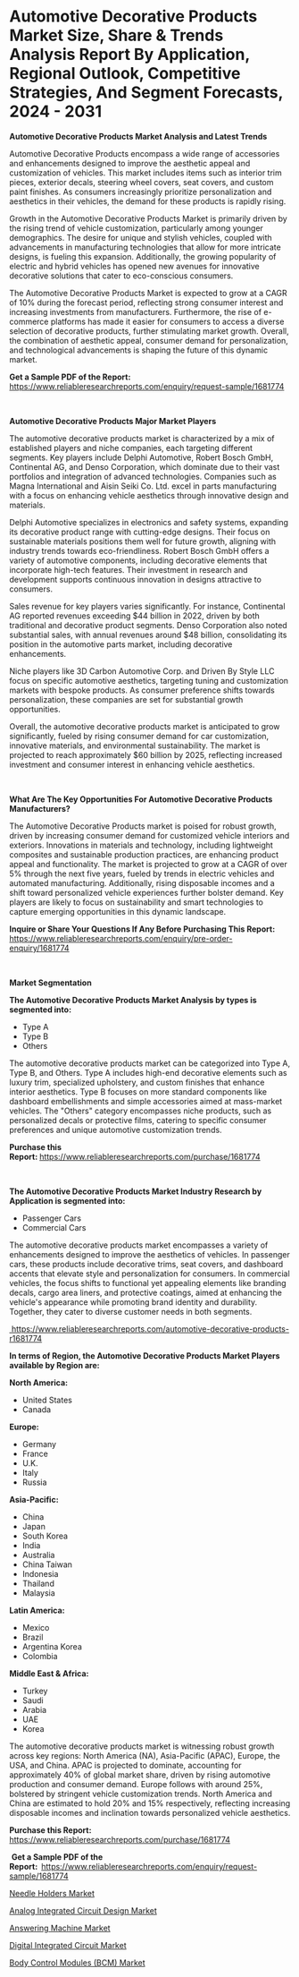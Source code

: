 <p><h1>Automotive Decorative Products Market Size, Share & Trends Analysis Report By Application, Regional Outlook, Competitive Strategies, And Segment Forecasts, 2024 - 2031</h1></p><p><strong>Automotive Decorative Products Market Analysis and Latest Trends</strong></p>
<p><p>Automotive Decorative Products encompass a wide range of accessories and enhancements designed to improve the aesthetic appeal and customization of vehicles. This market includes items such as interior trim pieces, exterior decals, steering wheel covers, seat covers, and custom paint finishes. As consumers increasingly prioritize personalization and aesthetics in their vehicles, the demand for these products is rapidly rising.</p><p>Growth in the Automotive Decorative Products Market is primarily driven by the rising trend of vehicle customization, particularly among younger demographics. The desire for unique and stylish vehicles, coupled with advancements in manufacturing technologies that allow for more intricate designs, is fueling this expansion. Additionally, the growing popularity of electric and hybrid vehicles has opened new avenues for innovative decorative solutions that cater to eco-conscious consumers.</p><p>The Automotive Decorative Products Market is expected to grow at a CAGR of 10% during the forecast period, reflecting strong consumer interest and increasing investments from manufacturers. Furthermore, the rise of e-commerce platforms has made it easier for consumers to access a diverse selection of decorative products, further stimulating market growth. Overall, the combination of aesthetic appeal, consumer demand for personalization, and technological advancements is shaping the future of this dynamic market.</p></p>
<p><strong>Get a Sample PDF of the Report:&nbsp;</strong> <a href="https://www.reliableresearchreports.com/enquiry/request-sample/1681774?utm_campaign=3&utm_medium=2&utm_source=Github&utm_content=ia&utm_term=01102024&utm_id=automotive-decorative-products">https://www.reliableresearchreports.com/enquiry/request-sample/1681774</a></p>
<p>&nbsp;</p>
<p><strong>Automotive Decorative Products Major Market Players</strong></p>
<p><p>The automotive decorative products market is characterized by a mix of established players and niche companies, each targeting different segments. Key players include Delphi Automotive, Robert Bosch GmbH, Continental AG, and Denso Corporation, which dominate due to their vast portfolios and integration of advanced technologies. Companies such as Magna International and Aisin Seiki Co. Ltd. excel in parts manufacturing with a focus on enhancing vehicle aesthetics through innovative design and materials.</p><p>Delphi Automotive specializes in electronics and safety systems, expanding its decorative product range with cutting-edge designs. Their focus on sustainable materials positions them well for future growth, aligning with industry trends towards eco-friendliness. Robert Bosch GmbH offers a variety of automotive components, including decorative elements that incorporate high-tech features. Their investment in research and development supports continuous innovation in designs attractive to consumers.</p><p>Sales revenue for key players varies significantly. For instance, Continental AG reported revenues exceeding $44 billion in 2022, driven by both traditional and decorative product segments. Denso Corporation also noted substantial sales, with annual revenues around $48 billion, consolidating its position in the automotive parts market, including decorative enhancements.</p><p>Niche players like 3D Carbon Automotive Corp. and Driven By Style LLC focus on specific automotive aesthetics, targeting tuning and customization markets with bespoke products. As consumer preference shifts towards personalization, these companies are set for substantial growth opportunities.</p><p>Overall, the automotive decorative products market is anticipated to grow significantly, fueled by rising consumer demand for car customization, innovative materials, and environmental sustainability. The market is projected to reach approximately $60 billion by 2025, reflecting increased investment and consumer interest in enhancing vehicle aesthetics.</p></p>
<p>&nbsp;</p>
<p><strong>What Are The Key Opportunities For Automotive Decorative Products Manufacturers?</strong></p>
<p><p>The Automotive Decorative Products market is poised for robust growth, driven by increasing consumer demand for customized vehicle interiors and exteriors. Innovations in materials and technology, including lightweight composites and sustainable production practices, are enhancing product appeal and functionality. The market is projected to grow at a CAGR of over 5% through the next five years, fueled by trends in electric vehicles and automated manufacturing. Additionally, rising disposable incomes and a shift toward personalized vehicle experiences further bolster demand. Key players are likely to focus on sustainability and smart technologies to capture emerging opportunities in this dynamic landscape.</p></p>
<p><strong>Inquire or Share Your Questions If Any Before Purchasing This Report:</strong> <a href="https://www.reliableresearchreports.com/enquiry/pre-order-enquiry/1681774?utm_campaign=3&utm_medium=2&utm_source=Github&utm_content=ia&utm_term=01102024&utm_id=automotive-decorative-products">https://www.reliableresearchreports.com/enquiry/pre-order-enquiry/1681774</a></p>
<p>&nbsp;</p>
<p><strong>Market Segmentation</strong></p>
<p><strong>The Automotive Decorative Products Market Analysis by types is segmented into:</strong></p>
<p><ul><li>Type A</li><li>Type B</li><li>Others</li></ul></p>
<p><p>The automotive decorative products market can be categorized into Type A, Type B, and Others. Type A includes high-end decorative elements such as luxury trim, specialized upholstery, and custom finishes that enhance interior aesthetics. Type B focuses on more standard components like dashboard embellishments and simple accessories aimed at mass-market vehicles. The "Others" category encompasses niche products, such as personalized decals or protective films, catering to specific consumer preferences and unique automotive customization trends.</p></p>
<p><strong>Purchase this Report:&nbsp;</strong><a href="https://www.reliableresearchreports.com/purchase/1681774?utm_campaign=3&utm_medium=2&utm_source=Github&utm_content=ia&utm_term=01102024&utm_id=automotive-decorative-products">https://www.reliableresearchreports.com/purchase/1681774</a></p>
<p>&nbsp;</p>
<p><strong>The Automotive Decorative Products Market Industry Research by Application is segmented into:</strong></p>
<p><ul><li>Passenger Cars</li><li>Commercial Cars</li></ul></p>
<p><p>The automotive decorative products market encompasses a variety of enhancements designed to improve the aesthetics of vehicles. In passenger cars, these products include decorative trims, seat covers, and dashboard accents that elevate style and personalization for consumers. In commercial vehicles, the focus shifts to functional yet appealing elements like branding decals, cargo area liners, and protective coatings, aimed at enhancing the vehicle's appearance while promoting brand identity and durability. Together, they cater to diverse customer needs in both segments.</p></p>
<p><a href="https://www.reliableresearchreports.com/automotive-decorative-products-r1681774?utm_campaign=3&utm_medium=2&utm_source=Github&utm_content=ia&utm_term=01102024&utm_id=automotive-decorative-products">&nbsp;https://www.reliableresearchreports.com/automotive-decorative-products-r1681774</a></p>
<p><strong>In terms of Region, the Automotive Decorative Products Market Players available by Region are:</strong></p>
<p>
    <p> <strong> North America: </strong>
        <ul>
            <li>United States</li>
            <li>Canada</li>
        </ul>
        </p> 
    <p> <strong> Europe: </strong>
        <ul>
            <li>Germany</li>
            <li>France</li>
            <li>U.K.</li>
            <li>Italy</li>
            <li>Russia</li>
        </ul>
        </p> 
    <p> <strong> Asia-Pacific: </strong>
        <ul>
            <li>China</li>
            <li>Japan</li>
            <li>South Korea</li>
            <li>India</li>
            <li>Australia</li>
            <li>China Taiwan</li>
            <li>Indonesia</li>
            <li>Thailand</li>
            <li>Malaysia</li>
        </ul>
        </p> 
    <p> <strong> Latin America: </strong>
        <ul>
            <li>Mexico</li>
            <li>Brazil</li>
            <li>Argentina Korea</li>
            <li>Colombia</li>
        </ul>
        </p> 
    <p> <strong> Middle East & Africa: </strong>
        <ul>
            <li>Turkey</li>
            <li>Saudi</li>
            <li>Arabia</li>
            <li>UAE</li>
            <li>Korea</li>
        </ul>
    </p>
    </p>
<p><p>The automotive decorative products market is witnessing robust growth across key regions: North America (NA), Asia-Pacific (APAC), Europe, the USA, and China. APAC is projected to dominate, accounting for approximately 40% of global market share, driven by rising automotive production and consumer demand. Europe follows with around 25%, bolstered by stringent vehicle customization trends. North America and China are estimated to hold 20% and 15% respectively, reflecting increasing disposable incomes and inclination towards personalized vehicle aesthetics.</p></p>
<p><strong>Purchase this Report: </strong><a href="https://www.reliableresearchreports.com/purchase/1681774?utm_campaign=3&utm_medium=2&utm_source=Github&utm_content=ia&utm_term=01102024&utm_id=automotive-decorative-products">https://www.reliableresearchreports.com/purchase/1681774</a></p>
<p>&nbsp;<strong>Get a Sample PDF of the Report:&nbsp;&nbsp;</strong><a href="https://www.reliableresearchreports.com/enquiry/request-sample/1681774?utm_campaign=3&utm_medium=2&utm_source=Github&utm_content=ia&utm_term=01102024&utm_id=automotive-decorative-products">https://www.reliableresearchreports.com/enquiry/request-sample/1681774</a></p>
<p><strong></strong></p>
<p><p><a href="https://www.linkedin.com/pulse/navigating-global-needle-holders-market-from-trends-strategy-x07oe?utm_campaign=3&utm_medium=2&utm_source=Github&utm_content=ia&utm_term=01102024&utm_id=automotive-decorative-products">Needle Holders Market</a></p><p><a href="https://issuu.com/reportprime-2/docs/analog-integrated-circuit-design-ma_c2528d67017184?utm_campaign=3&utm_medium=2&utm_source=Github&utm_content=ia&utm_term=01102024&utm_id=automotive-decorative-products">Analog Integrated Circuit Design Market</a></p><p><a href="https://www.linkedin.com/pulse/global-answering-machine-market-product-type-application-region-zd8ie?utm_campaign=3&utm_medium=2&utm_source=Github&utm_content=ia&utm_term=01102024&utm_id=automotive-decorative-products">Answering Machine Market</a></p><p><a href="https://issuu.com/reportprime-2/docs/digital-integrated-circuit-market-s_09660e449961c7?utm_campaign=3&utm_medium=2&utm_source=Github&utm_content=ia&utm_term=01102024&utm_id=automotive-decorative-products">Digital Integrated Circuit Market</a></p><p><a href="https://github.com/abbislposival/Market-Research-Report-List-1/blob/main/body-control-modules-bcm-market.md?utm_campaign=3&utm_medium=2&utm_source=Github&utm_content=ia&utm_term=01102024&utm_id=automotive-decorative-products">Body Control Modules (BCM) Market</a></p></p>